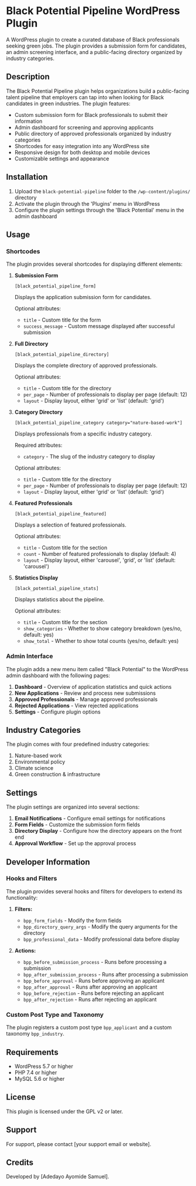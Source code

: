 # Black Potential Pipeline WordPress Plugin

A WordPress plugin to create a curated database of Black professionals seeking green jobs. The plugin provides a submission form for candidates, an admin screening interface, and a public-facing directory organized by industry categories.

## Description

The Black Potential Pipeline plugin helps organizations build a public-facing talent pipeline that employers can tap into when looking for Black candidates in green industries. The plugin features:

- Custom submission form for Black professionals to submit their information
- Admin dashboard for screening and approving applicants
- Public directory of approved professionals organized by industry categories
- Shortcodes for easy integration into any WordPress site
- Responsive design for both desktop and mobile devices
- Customizable settings and appearance

## Installation

1. Upload the `black-potential-pipeline` folder to the `/wp-content/plugins/` directory
2. Activate the plugin through the 'Plugins' menu in WordPress
3. Configure the plugin settings through the 'Black Potential' menu in the admin dashboard

## Usage

### Shortcodes

The plugin provides several shortcodes for displaying different elements:

1. **Submission Form**
   ```
   [black_potential_pipeline_form]
   ```
   Displays the application submission form for candidates.

   Optional attributes:
   - `title` - Custom title for the form
   - `success_message` - Custom message displayed after successful submission

2. **Full Directory**
   ```
   [black_potential_pipeline_directory]
   ```
   Displays the complete directory of approved professionals.

   Optional attributes:
   - `title` - Custom title for the directory
   - `per_page` - Number of professionals to display per page (default: 12)
   - `layout` - Display layout, either 'grid' or 'list' (default: 'grid')

3. **Category Directory**
   ```
   [black_potential_pipeline_category category="nature-based-work"]
   ```
   Displays professionals from a specific industry category.

   Required attributes:
   - `category` - The slug of the industry category to display

   Optional attributes:
   - `title` - Custom title for the directory
   - `per_page` - Number of professionals to display per page (default: 12)
   - `layout` - Display layout, either 'grid' or 'list' (default: 'grid')

4. **Featured Professionals**
   ```
   [black_potential_pipeline_featured]
   ```
   Displays a selection of featured professionals.

   Optional attributes:
   - `title` - Custom title for the section
   - `count` - Number of featured professionals to display (default: 4)
   - `layout` - Display layout, either 'carousel', 'grid', or 'list' (default: 'carousel')

5. **Statistics Display**
   ```
   [black_potential_pipeline_stats]
   ```
   Displays statistics about the pipeline.

   Optional attributes:
   - `title` - Custom title for the section
   - `show_categories` - Whether to show category breakdown (yes/no, default: yes)
   - `show_total` - Whether to show total counts (yes/no, default: yes)

### Admin Interface

The plugin adds a new menu item called "Black Potential" to the WordPress admin dashboard with the following pages:

1. **Dashboard** - Overview of application statistics and quick actions
2. **New Applications** - Review and process new submissions
3. **Approved Professionals** - Manage approved professionals
4. **Rejected Applications** - View rejected applications
5. **Settings** - Configure plugin options

## Industry Categories

The plugin comes with four predefined industry categories:

1. Nature-based work
2. Environmental policy
3. Climate science
4. Green construction & infrastructure

## Settings

The plugin settings are organized into several sections:

1. **Email Notifications** - Configure email settings for notifications
2. **Form Fields** - Customize the submission form fields
3. **Directory Display** - Configure how the directory appears on the front end
4. **Approval Workflow** - Set up the approval process

## Developer Information

### Hooks and Filters

The plugin provides several hooks and filters for developers to extend its functionality:

1. **Filters:**
   - `bpp_form_fields` - Modify the form fields
   - `bpp_directory_query_args` - Modify the query arguments for the directory
   - `bpp_professional_data` - Modify professional data before display

2. **Actions:**
   - `bpp_before_submission_process` - Runs before processing a submission
   - `bpp_after_submission_process` - Runs after processing a submission
   - `bpp_before_approval` - Runs before approving an applicant
   - `bpp_after_approval` - Runs after approving an applicant
   - `bpp_before_rejection` - Runs before rejecting an applicant
   - `bpp_after_rejection` - Runs after rejecting an applicant

### Custom Post Type and Taxonomy

The plugin registers a custom post type `bpp_applicant` and a custom taxonomy `bpp_industry`.

## Requirements

- WordPress 5.7 or higher
- PHP 7.4 or higher
- MySQL 5.6 or higher

## License

This plugin is licensed under the GPL v2 or later.

## Support

For support, please contact [your support email or website].

## Credits

Developed by [Adedayo Ayomide Samuel]. 